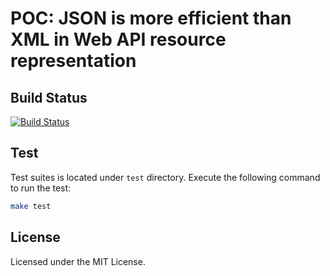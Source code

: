 POC: JSON is more efficient than XML in Web API resource representation
=======================================================================

## Build Status

[![Build Status](https://travis-ci.org/muhammadghazali/ghanoz-json.png?branch=master)](https://travis-ci.org/muhammadghazali/ghanoz-json)

## Test

Test suites is located under `test` directory. Execute the following command to
run the test:

```sh
make test
```

## License

Licensed under the MIT License.